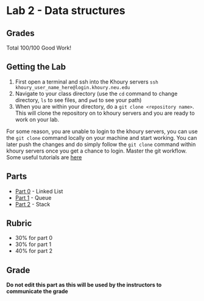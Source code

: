 # Lab 2 - Data structures

## Grades
Total 100/100
Good Work!

## Getting the Lab

1. First open a terminal and ssh into the Khoury servers ``` ssh khoury_user_name_here@login.khoury.neu.edu ```
2. Navigate to your class directory (use the `cd` command to change directory, `ls` to see files, and `pwd` to see your path)
3. When you are within your directory, do a ```git clone <repository name>```. This will clone the repository on to khoury servers and you are ready to work on your lab.

For some reason, you are unable to login to the khoury servers, you can use the ```git clone``` command locally on your machine and start working. You can later push the changes and do simply follow the ```git clone``` command within khoury servers once you get a chance to login. Master the git workflow. Some useful tutorials are [here](https://try.github.io)

## Parts

* [Part 0](./part0) - Linked List 
* [Part 1](./part1) - Queue
* [Part 2](./part2) - Stack

## Rubric

* 30% for part 0
* 30% for part 1
* 40% for part 2

## Grade
**Do not edit this part as this will be used by the instructors to communicate the grade**


